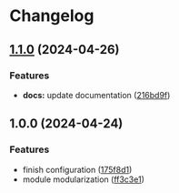 # Changelog

## [1.1.0](https://github.com/GersonRS/modern-gitops-stack-module-cluster-eks/compare/v1.0.0...v1.1.0) (2024-04-26)


### Features

* **docs:** update documentation ([216bd9f](https://github.com/GersonRS/modern-gitops-stack-module-cluster-eks/commit/216bd9ffe17c6208571add149c76fc01c90933c1))

## 1.0.0 (2024-04-24)


### Features

* finish configuration ([175f8d1](https://github.com/GersonRS/modern-gitops-stack-module-cluster-eks/commit/175f8d1c8e0e45f3f744b1e6ce2306ce6cc335a6))
* module modularization ([ff3c3e1](https://github.com/GersonRS/modern-gitops-stack-module-cluster-eks/commit/ff3c3e13e480c9b54b9af822ee003e85a3c9702c))
